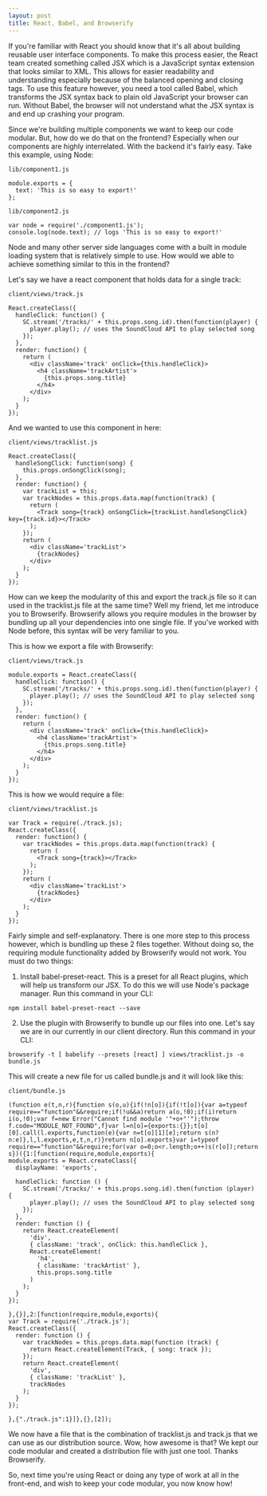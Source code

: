 ```yaml
---
layout: post
title: React, Babel, and Browserify
---
```


If you're familiar with React you should know that it's all about building reusable user interface components.
To make this process easier, the React team created something called JSX which is a JavaScript syntax extension
that looks similar to XML. This allows for easier readability and understanding especially because of the balanced
opening and closing tags. To use this feature however, you need a tool called Babel, which transforms the JSX
syntax back to plain old JavaScript your browser can run. Without Babel, the browser will not understand what
the JSX syntax is and end up crashing your program.

Since we're building multiple components we want to keep our code modular. But, how do we do that on the frontend?
Especially when our components are highly interrelated. With the backend it's fairly easy. Take this example, using
Node:

`lib/component1.js`

```
module.exports = {
  text: 'This is so easy to export!'
};
```

`lib/component2.js`

```
var node = require('./component1.js');
console.log(node.text); // logs 'This is so easy to export!'
```

Node and many other server side languages come with a built in module loading system that is relatively simple to use. How would we able to achieve something similar to this in the frontend?

Let's say we have a react component that holds data for a single track:

`client/views/track.js`

```
React.createClass({
  handleClick: function() {
    SC.stream('/tracks/' + this.props.song.id).then(function(player) {
      player.play(); // uses the SoundCloud API to play selected song
    });
  },
  render: function() {
    return (
      <div className='track' onClick={this.handleClick}>
        <h4 className='trackArtist'>
          {this.props.song.title}
        </h4>
      </div>
    );
  }
});
```

And we wanted to use this component in here:

`client/views/tracklist.js`

```
React.createClass({
  handleSongClick: function(song) {
    this.props.onSongClick(song);
  },
  render: function() {
    var trackList = this;
    var trackNodes = this.props.data.map(function(track) {
      return (
        <Track song={track} onSongClick={trackList.handleSongClick} key={track.id}></Track>
      );
    });
    return (
      <div className='trackList'>
        {trackNodes}
      </div>
    );
  }
});

```

How can we keep the modularity of this and export the track.js file so it can used in the tracklist.js file
at the same time? Well my friend, let me introduce you to Browserify. Browserify allows you require modules
in the browser by bundling up all your dependencies into one single file. If you've worked with Node before,
this syntax will be very familiar to you.

This is how we export a file with Browserify:

`client/views/track.js`

```
module.exports = React.createClass({
  handleClick: function() {
    SC.stream('/tracks/' + this.props.song.id).then(function(player) {
      player.play(); // uses the SoundCloud API to play selected song
    });
  },
  render: function() {
    return (
      <div className='track' onClick={this.handleClick}>
        <h4 className='trackArtist'>
          {this.props.song.title}
        </h4>
      </div>
    );
  }
});

```

This is how we would require a file:

`client/views/tracklist.js`

```
var Track = require(./track.js);
React.createClass({
  render: function() {
    var trackNodes = this.props.data.map(function(track) {
      return (
        <Track song={track}></Track>
      );
    });
    return (
      <div className='trackList'>
        {trackNodes}
      </div>
    );
  }
});

```

Fairly simple and self-explanatory. There is one more step to this process however, which is
bundling up these 2 files together. Without doing so, the requiring module functionality added by
Browserify would not work. You must do two things:

1) Install babel-preset-react. This is a preset for all React plugins, which will help us transform our JSX.
To do this we will use Node's package manager. Run this command in your CLI:

```
npm install babel-preset-react --save

```

2) Use the plugin with Browserify to bundle up our files into one. Let's say we are in our currently
in our client directory. Run this command in your CLI:

```
browserify -t [ babelify --presets [react] ] views/tracklist.js -o bundle.js

```

This will create a new file for us called bundle.js and it will look like this:

`client/bundle.js`

```
(function e(t,n,r){function s(o,u){if(!n[o]){if(!t[o]){var a=typeof require=="function"&&require;if(!u&&a)return a(o,!0);if(i)return i(o,!0);var f=new Error("Cannot find module '"+o+"'");throw f.code="MODULE_NOT_FOUND",f}var l=n[o]={exports:{}};t[o][0].call(l.exports,function(e){var n=t[o][1][e];return s(n?n:e)},l,l.exports,e,t,n,r)}return n[o].exports}var i=typeof require=="function"&&require;for(var o=0;o<r.length;o++)s(r[o]);return s})({1:[function(require,module,exports){
module.exports = React.createClass({
  displayName: 'exports',

  handleClick: function () {
    SC.stream('/tracks/' + this.props.song.id).then(function (player) {
      player.play(); // uses the SoundCloud API to play selected song
    });
  },
  render: function () {
    return React.createElement(
      'div',
      { className: 'track', onClick: this.handleClick },
      React.createElement(
        'h4',
        { className: 'trackArtist' },
        this.props.song.title
      )
    );
  }
});

},{}],2:[function(require,module,exports){
var Track = require('./track.js');
React.createClass({
  render: function () {
    var trackNodes = this.props.data.map(function (track) {
      return React.createElement(Track, { song: track });
    });
    return React.createElement(
      'div',
      { className: 'trackList' },
      trackNodes
    );
  }
});

},{"./track.js":1}]},{},[2]);

```

We now have a file that is the combination of tracklist.js and track.js that we can use as our
distribution source. Wow, how awesome is that? We kept our code modular and created a distribution
file with just one tool. Thanks Browserify.

So, next time you're using React or doing any type of work at all in the front-end, and wish to keep your
code modular, you now know how!
